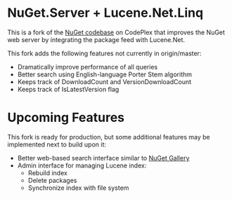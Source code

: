 NuGet.Server + Lucene.Net.Linq
=====

This is a fork of the [NuGet codebase](https://git01.codeplex.com/nuget) on CodePlex that
improves the NuGet web server by integrating the package feed with Lucene.Net.

This fork adds the following features not currently in origin/master:

* Dramatically improve performance of all queries
* Better search using English-language Porter Stem algorithm
* Keeps track of DownloadCount and VersionDownloadCount
* Keeps track of IsLatestVersion flag

Upcoming Features
====

This fork is ready for production, but some additional features may
be implemented next to build upon it:

* Better web-based search interface similar to [NuGet Gallery](https://github.com/NuGet/NuGetGallery)
* Admin interface for managing Lucene index:
    * Rebuild index
	* Delete packages
	* Synchronize index with file system

